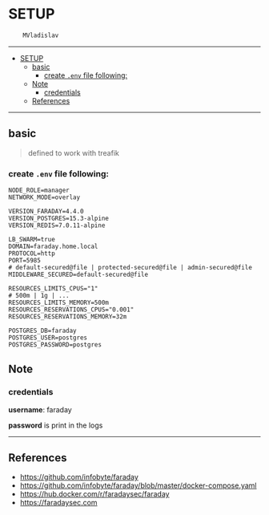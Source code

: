 # SETUP

```sh
    MVladislav
```

---

- [SETUP](#setup)
  - [basic](#basic)
    - [create `.env` file following:](#create-env-file-following)
  - [Note](#note)
    - [credentials](#credentials)
  - [References](#references)

---

## basic

> defined to work with treafik

### create `.env` file following:

```env
NODE_ROLE=manager
NETWORK_MODE=overlay

VERSION_FARADAY=4.4.0
VERSION_POSTGRES=15.3-alpine
VERSION_REDIS=7.0.11-alpine

LB_SWARM=true
DOMAIN=faraday.home.local
PROTOCOL=http
PORT=5985
# default-secured@file | protected-secured@file | admin-secured@file
MIDDLEWARE_SECURED=default-secured@file

RESOURCES_LIMITS_CPUS="1"
# 500m | 1g | ...
RESOURCES_LIMITS_MEMORY=500m
RESOURCES_RESERVATIONS_CPUS="0.001"
RESOURCES_RESERVATIONS_MEMORY=32m

POSTGRES_DB=faraday
POSTGRES_USER=postgres
POSTGRES_PASSWORD=postgres
```

## Note

### credentials

**username**: faraday

**password** is print in the logs

---

## References

- <https://github.com/infobyte/faraday>
- <https://github.com/infobyte/faraday/blob/master/docker-compose.yaml>
- <https://hub.docker.com/r/faradaysec/faraday>
- <https://faradaysec.com>
